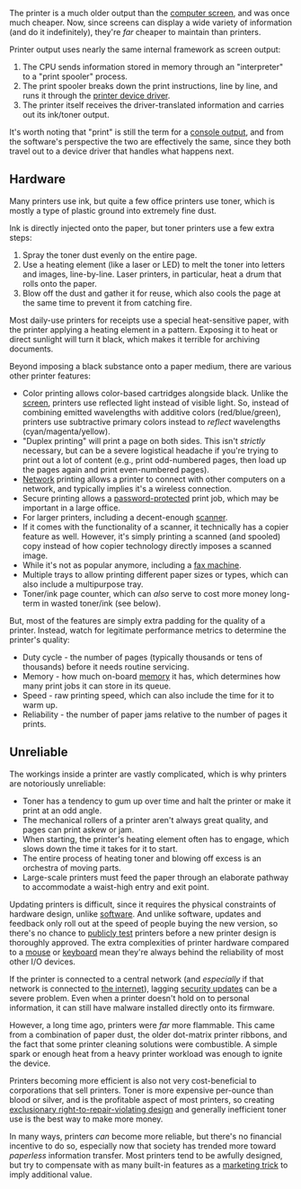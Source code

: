 
The printer is a much older output than the [computer screen](/screen/), and was once much cheaper. Now, since screens can display a wide variety of information (and do it indefinitely), they're *far* cheaper to maintain than printers.

Printer output uses nearly the same internal framework as screen output:

1. The CPU sends information stored in memory through an "interpreter" to a "print spooler" process.
2. The print spooler breaks down the print instructions, line by line, and runs it through the [printer device driver](/os/).
3. The printer itself receives the driver-translated information and carries out its ink/toner output.

It's worth noting that "print" is still the term for a [console output](/consoles/), and from the software's perspective the two are effectively the same, since they both travel out to a device driver that handles what happens next.

## Hardware

Many printers use ink, but quite a few office printers use toner, which is mostly a type of plastic ground into extremely fine dust.

Ink is directly injected onto the paper, but toner printers use a few extra steps:

1. Spray the toner dust evenly on the entire page.
2. Use a heating element (like a laser or LED) to melt the toner into letters and images, line-by-line. Laser printers, in particular, heat a drum that rolls onto the paper.
3. Blow off the dust and gather it for reuse, which also cools the page at the same time to prevent it from catching fire.

Most daily-use printers for receipts use a special heat-sensitive paper, with the printer applying a heating element in a pattern. Exposing it to heat or direct sunlight will turn it black, which makes it terrible for archiving documents.

Beyond imposing a black substance onto a paper medium, there are various other printer features:

- Color printing allows color-based cartridges alongside black. Unlike the [screen](/screen/), printers use reflected light instead of visible light. So, instead of combining emitted wavelengths with additive colors (red/blue/green), printers use subtractive primary colors instead to *reflect* wavelengths (cyan/magenta/yellow).
- "Duplex printing" will print a page on both sides. This isn't *strictly* necessary, but can be a severe logistical headache if you're trying to print out a lot of content (e.g., print odd-numbered pages, then load up the pages again and print even-numbered pages).
- [Network](/networks/) printing allows a printer to connect with other computers on a network, and typically implies it's a wireless connection.
- Secure printing allows a [password-protected](/authentication/) print job, which may be important in a large office.
- For larger printers, including a decent-enough [scanner](/handwriting-ocr/).
- If it comes with the functionality of a scanner, it technically has a copier feature as well. However, it's simply printing a scanned (and spooled) copy instead of how copier technology directly imposes a scanned image.
- While it's not as popular anymore, including a [fax machine](/networks/).
- Multiple trays to allow printing different paper sizes or types, which can also include a multipurpose tray.
- Toner/ink page counter, which can *also* serve to cost more money long-term in wasted toner/ink (see below).

But, most of the features are simply extra padding for the quality of a printer. Instead, watch for legitimate performance metrics to determine the printer's quality:

- Duty cycle - the number of pages (typically thousands or tens of thousands) before it needs routine servicing.
- Memory - how much on-board [memory](/memory/) it has, which determines how many print jobs it can store in its queue.
- Speed - raw printing speed, which can also include the time for it to warm up.
- Reliability - the number of paper jams relative to the number of pages it prints.

## Unreliable

The workings inside a printer are vastly complicated, which is why printers are notoriously unreliable:

- Toner has a tendency to gum up over time and halt the printer or make it print at an odd angle.
- The mechanical rollers of a printer aren't always great quality, and pages can print askew or jam.
- When starting, the printer's heating element often has to engage, which slows down the time it takes for it to start.
- The entire process of heating toner and blowing off excess is an orchestra of moving parts.
- Large-scale printers must feed the paper through an elaborate pathway to accommodate a waist-high entry and exit point.

Updating printers is difficult, since it requires the physical constraints of hardware design, unlike [software](/software-design/). And unlike software, updates and feedback only roll out at the speed of people buying the new version, so there's no chance to [publicly test](/software-redesign/) printers before a new printer design is thoroughly approved. The extra complexities of printer hardware compared to a [mouse](/mouse/) or [keyboard](/keyboard/) mean they're always behind the reliability of most other I/O devices.

If the printer is connected to a central network (and *especially* if that network is connected to [the internet](/web-dev/)), lagging [security updates](/security/) can be a severe problem. Even when a printer doesn't hold on to personal information, it can still have malware installed directly onto its firmware.

However, a long time ago, printers were *far* more flammable. This came from a combination of paper dust, the older dot-matrix printer ribbons, and the fact that some printer cleaning solutions were combustible. A simple spark or enough heat from a heavy printer workload was enough to ignite the device.

Printers becoming more efficient is also not very cost-beneficial to corporations that sell printers. Toner is more expensive per-ounce than blood or silver, and is the profitable aspect of most printers, so creating [exclusionary right-to-repair-violating design](/faang/) and generally inefficient toner use is the best way to make more money.

In many ways, printers *can* become more reliable, but there's no financial incentive to do so, especially now that society has trended more toward *paperless* information transfer. Most printers tend to be awfully designed, but try to compensate with as many built-in features as a [marketing trick](https://notageni.us/marketing/) to imply additional value.
